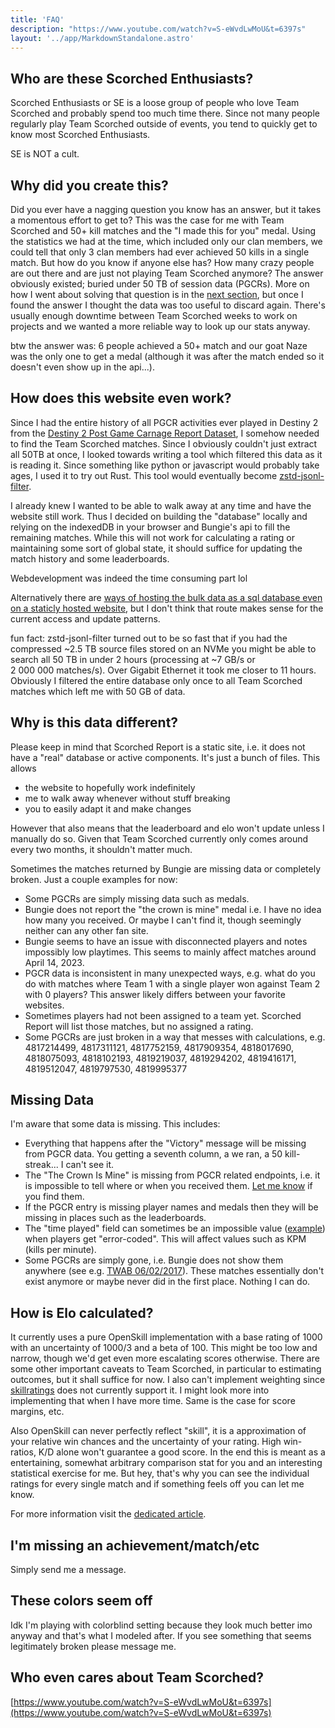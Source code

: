 ```yaml
---
title: 'FAQ'
description: "https://www.youtube.com/watch?v=S-eWvdLwMoU&t=6397s"
layout: '../app/MarkdownStandalone.astro'
---
```


## Who are these Scorched Enthusiasts?

Scorched Enthusiasts or SE is a loose group of people who love Team Scorched and probably spend too much time there. Since not many people regularly play Team Scorched outside of events, you tend to quickly get to know most Scorched Enthusiasts.

SE is NOT a cult.

## Why did you create this?

Did you ever have a nagging question you know has an answer, but it takes a momentous effort to get to? This was the case for me with Team Scorched and 50+&#160;kill matches and the "I made this for you" medal. Using the statistics we had at the time, which included only our clan members, we could tell that only 3 clan members had ever achieved 50&#160;kills in a single match. But how do you know if anyone else has? How many crazy people are out there and are just not playing Team Scorched anymore? The answer obviously existed; buried under 50&#160;TB of session data (PGCRs). More on how I went about solving that question is in the [next section](#how-does-this-website-even-work), but once I found the answer I thought the data was too useful to discard again. There's usually enough downtime between Team Scorched weeks to work on projects and we wanted a more reliable way to look up our stats anyway.

btw the answer was: 6 people achieved a 50+&#160;match and our goat Naze was the only one to get a medal (although it was after the match ended so it doesn't even show up in the api...).

## How does this website even work?

Since I had the entire history of all PGCR activities ever played in Destiny 2 from the [Destiny 2 Post Game Carnage Report Dataset](https://d2.asun.co/pgcr.html), I somehow needed to find the Team Scorched matches. Since I obviously couldn't just extract all 50TB at once, I looked towards writing a tool which filtered this data as it is reading it. Since something like python or javascript would probably take ages, I used it to try out Rust. This tool would eventually become [zstd-jsonl-filter](https://github.com/uniQIndividual/zstd-jsonl-filter).

I already knew I wanted to be able to walk away at any time and have the website still work. Thus I decided on building the "database" locally and relying on the indexedDB in your browser and Bungie's api to fill the remaining matches. While this will not work for calculating a rating or maintaining some sort of global state, it should suffice for updating the match history and some leaderboards.

Webdevelopment was indeed the time consuming part lol

Alternatively there are [ways of hosting the bulk data as a sql database even on a staticly hosted website](https://phiresky.github.io/blog/2021/hosting-sqlite-databases-on-github-pages/), but I don't think that route makes sense for the current access and update patterns.

fun fact: zstd-jsonl-filter turned out to be so fast that if you had the compressed ~2.5&#160;TB source files stored on an NVMe you might be able to search all 50 TB in under 2&#160;hours (processing at ~7&#160;GB/s or 2&#160;000&#160;000&#160;matches/s). Over Gigabit Ethernet it took me closer to 11 hours. Obviously I filtered the entire database only once to all Team Scorched matches which left me with 50 GB of data.

## Why is this data different?

Please keep in mind that Scorched Report is a static site, i.e. it does not have a "real" database or active components. It's just a bunch of files. This allows

- the website to hopefully work indefinitely
- me to walk away whenever without stuff breaking
- you to easily adapt it and make changes

However that also means that the leaderboard and elo won't update unless I manually do so. Given that Team Scorched currently only comes around every two months, it shouldn't matter much.

Sometimes the matches returned by Bungie are missing data or completely broken. Just a couple examples for now:

- Some PGCRs are simply missing data such as medals.
- Bungie does not report the "the crown is mine" medal i.e. I have no idea how many you received. Or maybe I can't find it, though seemingly neither can any other fan site.
- Bungie seems to have an issue with disconnected players and notes impossibly low playtimes. This seems to mainly affect matches around April 14, 2023.
- PGCR data is inconsistent in many unexpected ways, e.g. what do you do with matches where Team 1 with a single player won against Team 2 with 0 players? This answer likely differs between your favorite websites.
- Sometimes players had not been assigned to a team yet. Scorched Report will list those matches, but no assigned a rating.
- Some PGCRs are just broken in a way that messes with calculations, e.g. 4817214499, 4817311121, 4817752159, 4817909354, 4818017690, 4818075093, 4818102193, 4819219037, 4819294202, 4819416171, 4819512047, 4819797530, 4819995377

## Missing Data

I'm aware that some data is missing. This includes:

- Everything that happens after the "Victory" message will be missing from PGCR data. You getting a seventh column, a we ran, a 50 kill-streak... I can't see it.
- The "The Crown Is Mine" is missing from PGCR related endpoints, i.e. it is impossible to tell where or when you received them. [Let me know](https://discord.com/channels/296008008956248066/1357764866185887815) if you find them.
- If the PGCR entry is missing player names and medals then they will be missing in places such as the leaderboards.
- The "time played" field can sometimes be an impossible value ([example](https://scorched.report/pgcr?id=6334578376)) when players get "error-coded". This will affect values such as KPM (kills per minute).
- Some PGCRs are simply gone, i.e. Bungie does not show them anywhere (see e.g. [TWAB 06/02/2017](https://www.bungie.net/7/en/News/article/45930/7_This-Week-At-Bungie---06022017)). These matches essentially don't exist anymore or maybe never did in the first place. Nothing I can do.

## How is Elo calculated?

It currently uses a pure OpenSkill implementation with a base rating of 1000 with an uncertainty of 1000/3 and a beta of 100. This might be too low and narrow, though we'd get even more escalating scores otherwise. There are some other important caveats to Team Scorched, in particular to estimating outcomes, but it shall suffice for now. I also can't implement weighting since [skillratings](https://github.com/atomflunder/skillratings/issues/12) does not currently support it. I might look more into implementing that when I have more time. Same is the case for score margins, etc.

Also OpenSkill can never perfectly reflect "skill", it is a approximation of your relative win chances and the uncertainty of your rating. High win-ratios, K/D alone won't guarantee a good score. In the end this is meant as a entertaining, somewhat arbitrary comparison stat for you and an interesting statistical exercise for me. But hey, that's why you can see the individual ratings for every single match and if something feels off you can let me know.

For more information visit the [dedicated article](/science/elo_distribution).

## I'm missing an achievement/match/etc

Simply send me a message.

## These colors seem off

Idk I'm playing with colorblind setting because they look much better imo anyway and that's what I modeled after. If you see something that seems legitimately broken please message me.

## Who even cares about Team Scorched?

[https://www.youtube.com/watch?v=S-eWvdLwMoU&t=6397s](https://www.youtube.com/watch?v=S-eWvdLwMoU&t=6397s)